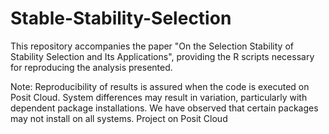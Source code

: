 # Stable-Stability-Selection
This repository accompanies the paper "On the Selection Stability of Stability Selection and Its Applications", providing the R scripts necessary for reproducing the analysis presented.

Note: Reproducibility of results is assured when the code is executed on Posit Cloud. System differences may result in variation, particularly with dependent package installations. We have observed that certain packages may not install on all systems. Project on Posit Cloud
